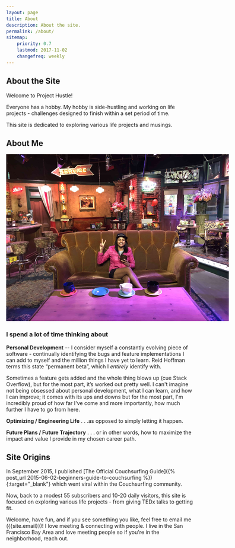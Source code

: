 ```yaml
---
layout: page
title: About
description: About the site.
permalink: /about/
sitemap:
    priority: 0.7
    lastmod: 2017-11-02
    changefreq: weekly
---
```


## About the Site

Welcome to Project Hustle! 

Everyone has a hobby. My hobby is side-hustling and working on life projects - challenges designed to finish within a set period of time. 

This site is dedicated to exploring various life projects and musings. 


## About Me

<div align="center"><a href="#" class="image main"><img src="/images/posts/friends.jpg" style="max-width:600px" alt="" /></a></div>

### I spend a lot of time thinking about

__Personal Development__ -- I consider myself a constantly evolving piece of software - continually identifying the bugs and feature implementations I can add to myself and the million things I have yet to learn. Reid Hoffman terms this state “permanent beta”, which I *entirely* identify with.

Sometimes a feature gets added and the whole thing blows up (cue Stack Overflow), but for the most part, it’s worked out pretty well. I can't imagine not being obsessed about personal development, what I can learn, and how I can improve; it comes with its ups and downs but for the most part, I'm incredibly proud of how far I've come and more importantly, how much further I have to go from here.

__Optimizing / Engineering Life__ . . .as opposed to simply letting it happen.

__Future Plans / Future Trajectory__ . . . or in other words, how to maximize the impact and value I provide in my chosen career path.

## Site Origins

In September 2015, I published [The Official Couchsurfing Guide]({% post_url 2015-06-02-beginners-guide-to-couchsurfing %}){:target="_blank"} which went viral within the Couchsurfing community. 

Now, back to a modest 55 subscribers and 10-20 daily visitors, this site is focused on exploring various life projects - from giving TEDx talks to getting fit. 

Welcome, have fun, and if you see something you like, feel free to email me ({{site.email}})! I love meeting & connecting with people. I live in the San Francisco Bay Area and love meeting people so if you're in the neighborhood, reach out.


